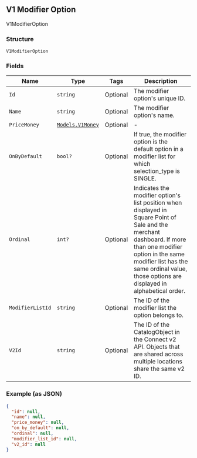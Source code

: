 ## V1 Modifier Option

V1ModifierOption

### Structure

`V1ModifierOption`

### Fields

| Name | Type | Tags | Description |
|  --- | --- | --- | --- |
| `Id` | `string` | Optional | The modifier option's unique ID. |
| `Name` | `string` | Optional | The modifier option's name. |
| `PriceMoney` | [`Models.V1Money`](/doc/models/v1-money.md) | Optional | - |
| `OnByDefault` | `bool?` | Optional | If true, the modifier option is the default option in a modifier list for which selection_type is SINGLE. |
| `Ordinal` | `int?` | Optional | Indicates the modifier option's list position when displayed in Square Point of Sale and the merchant dashboard. If more than one modifier option in the same modifier list has the same ordinal value, those options are displayed in alphabetical order. |
| `ModifierListId` | `string` | Optional | The ID of the modifier list the option belongs to. |
| `V2Id` | `string` | Optional | The ID of the CatalogObject in the Connect v2 API. Objects that are shared across multiple locations share the same v2 ID. |

### Example (as JSON)

```json
{
  "id": null,
  "name": null,
  "price_money": null,
  "on_by_default": null,
  "ordinal": null,
  "modifier_list_id": null,
  "v2_id": null
}
```

